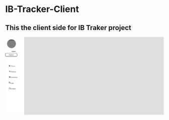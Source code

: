 # IB-Tracker-Client
## This the client side for IB Traker project 
![Image description](https://github.com/KidusY/IB-Tracker-Client/blob/master/screenShots/home.PNG)
